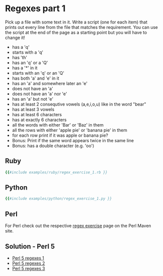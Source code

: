 # Regexes part 1


Pick up a file with some text in it. Write a script (one for each item) that prints
out every line from the file that matches the requirement.
You can use the script at the end of the page as a starting point but you will have to change it!

* has a 'q'
* starts with a 'q'
* has 'th'
* has an 'q' or a 'Q'
* has a '*' in it
* starts with an 'q' or an 'Q'
* has both 'a' and 'e' in it
* has an 'a' and somewhere later an 'e'
* does not have an 'a'
* does not have an 'a' nor 'e'
* has an 'a' but not 'e'
* has at least 2 consequtive vowels (a,e,i,o,u) like in the word "bear"
* has at least 3 vowels
* has at least 6 characters
* has at exactly 6 characters
* all the words with either 'Bar' or 'Baz' in them
* all the rows with either 'apple pie' or 'banana pie' in them
* for each row print if it was apple or banana pie?
* Bonus: Print if the same word appears twice in the same line
* Bonus: has a double character (e.g. 'oo')

## Ruby
```ruby
{{#include examples/ruby/regex_exercise_1.rb }}
```

## Python
```ruby
{{#include examples/python/regex_exercise_1.py }}
```


## Perl
For Perl check out the respective [regex exercise](https://perlmaven.com/beginner-perl-maven-exercise-regexes-1) page on the Perl Maven site.


## Solution - Perl 5

* [Perl 5 regexes 1](https://perlmaven.com/beginner-perl-maven-solution-regexes-1)
* [Perl 5 regexes 2](https://perlmaven.com/beginner-perl-maven-solution-regexes-2)
* [Perl 5 regexes 3](https://perlmaven.com/beginner-perl-maven-solution-regexes-3)




